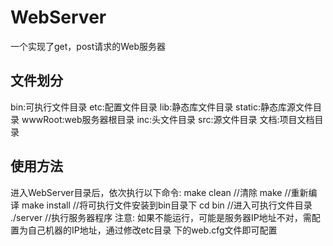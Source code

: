 # WebServer
一个实现了get，post请求的Web服务器
## 文件划分
bin:可执行文件目录
etc:配置文件目录
lib:静态库文件目录
static:静态库源文件目录
wwwRoot:web服务器根目录
inc:头文件目录
src:源文件目录
文档:项目文档目录
## 使用方法
进入WebServer目录后，依次执行以下命令:
    make clean   //清除
    make         //重新编译
    make install //将可执行文件安装到bin目录下
    cd bin       //进入可执行文件目录
    ./server     //执行服务器程序
    注意: 如果不能运行，可能是服务器IP地址不对，需配置为自己机器的IP地址，通过修改etc目录
          下的web.cfg文件即可配置

